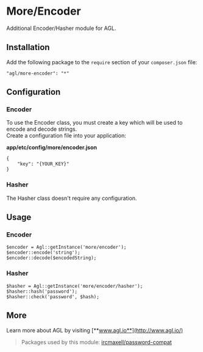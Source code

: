 More/Encoder
============

Additional Encoder/Hasher module for AGL.

## Installation

Add the following package to the `require` section of your `composer.json` file:

	"agl/more-encoder": "*"

## Configuration

### Encoder

To use the Encoder class, you must create a key which will be used to encode and decode strings.<br>
Create a configuration file into your application:

**app/etc/config/more/encoder.json**

	{
	    "key": "{YOUR_KEY}"
	}

### Hasher

The Hasher class doesn't require any configuration.

## Usage

### Encoder

	$encoder = Agl::getInstance('more/encoder');
	$encoder::encode('string');
	$encoder::decode($encodedString);

### Hasher

	$hasher = Agl::getInstance('more/encoder/hasher');
	$hasher::hash('password');
	$hasher::check('password', $hash);

## More

Learn more about AGL by visiting [**www.agl.io**](http://www.agl.io/)

> Packages used by this module:
> [ircmaxell/password-compat](https://packagist.org/packages/ircmaxell/password-compat)
